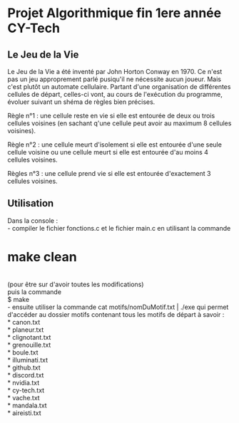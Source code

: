 # Projet Algorithmique fin 1ere année CY-Tech

## Le Jeu de la Vie

Le Jeu de la Vie a été inventé par John Horton Conway en 1970. Ce n'est pas un jeu approprement parlé pusiqu'il ne nécessite aucun joueur.
Mais c'est plutôt un automate cellulaire. Partant d'une organisation de différentes cellules de départ, celles-ci vont, au cours de l'exécution
du programme, évoluer suivant un shéma de règles bien précises.

Règle n°1 : une cellule reste en vie si elle est entourée de deux ou trois cellules voisines (en sachant q'une cellule peut avoir au maximum 8
cellules voisines).

Règle n°2 : une cellule meurt d'isolement si elle est entourée d'une seule cellule voisine ou une cellule meurt si elle est entourée d'au moins
4 cellules voisines.

Règles n°3 : une cellule prend vie si elle est entourée d'exactement 3 cellules voisines.

## Utilisation
  
  Dans la console :  
      - compiler le fichier fonctions.c et le fichier main.c en utilisant la commande   
      <h1>make clean</h1>   
      (pour être sur d'avoir toutes les modifications)  
      puis la commande   
      $ make  
      - ensuite utiliser la commande cat motifs/nomDuMotif.txt | ./exe qui permet d'accéder au dossier motifs contenant tous les motifs de départ
      à savoir :   
          * canon.txt  
          * planeur.txt  
          * clignotant.txt  
          * grenouille.txt  
          * boule.txt  
          * illuminati.txt  
          * github.txt  
          * discord.txt  
          * nvidia.txt  
          * cy-tech.txt  
          * vache.txt  
          * mandala.txt  
          * aireisti.txt  
